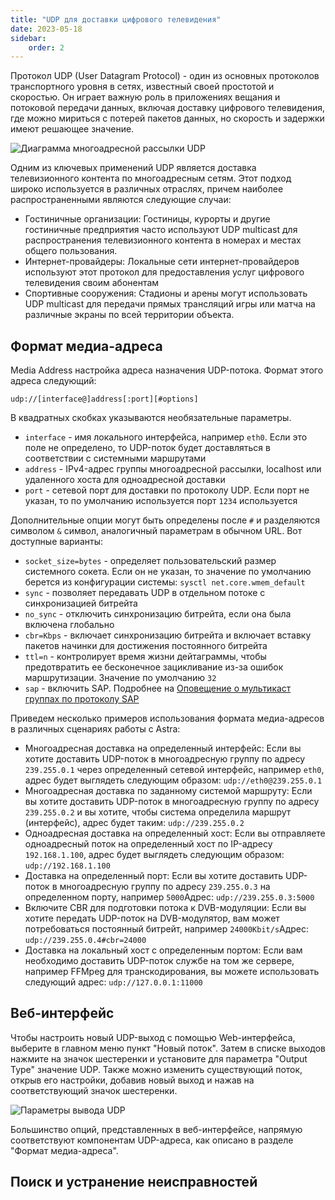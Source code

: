 ```yaml
---
title: "UDP для доставки цифрового телевидения"
date: 2023-05-18
sidebar:
    order: 2
---
```


Протокол UDP (User Datagram Protocol) - один из основных протоколов транспортного уровня в сетях, известный своей простотой и скоростью. Он играет важную роль в приложениях вещания и потоковой передачи данных, включая доставку цифрового телевидения, где можно мириться с потерей пакетов данных, но скорость и задержки имеют решающее значение.

![Диаграмма многоадресной рассылки UDP](https://cdn.cesbo.com/help/astra/delivery/udp.svg)

Одним из ключевых применений UDP является доставка телевизионного контента по многоадресным сетям. Этот подход широко используется в различных отраслях, причем наиболее распространенными являются следующие случаи:

- Гостиничные организации: Гостиницы, курорты и другие гостиничные предприятия часто используют UDP multicast для распространения телевизионного контента в номерах и местах общего пользования.
- Интернет-провайдеры: Локальные сети интернет-провайдеров используют этот протокол для предоставления услуг цифрового телевидения своим абонентам
- Спортивные сооружения: Стадионы и арены могут использовать UDP multicast для передачи прямых трансляций игры или матча на различные экраны по всей территории объекта.

## Формат медиа-адреса[](https://help.cesbo.com/astra/delivery/broadcasting/udp#media-address-format)

Media Address настройка адреса назначения UDP-потока. Формат этого адреса следующий:

```
udp://[interface@]address[:port][#options]
```

В квадратных скобках указываются необязательные параметры.

- `interface` - имя локального интерфейса, например `eth0`. Если это поле не определено, то UDP-поток будет доставляться в соответствии с системными маршрутами
- `address` - IPv4-адрес группы многоадресной рассылки, localhost или удаленного хоста для одноадресной доставки
- `port` - сетевой порт для доставки по протоколу UDP. Если порт не указан, то по умолчанию используется порт `1234` используется

Дополнительные опции могут быть определены после `#` и разделяются символом `&` символ, аналогичный параметрам в обычном URL. Вот доступные варианты:

- `socket_size=bytes` - определяет пользовательский размер системного сокета. Если он не указан, то значение по умолчанию берется из конфигурации системы: `sysctl net.core.wmem_default`
- `sync` - позволяет передавать UDP в отдельном потоке с синхронизацией битрейта
- `no_sync` - отключить синхронизацию битрейта, если она была включена глобально
- `cbr=Kbps` - включает синхронизацию битрейта и включает вставку пакетов начинки для достижения постоянного битрейта
- `ttl=n` - контролирует время жизни дейтаграммы, чтобы предотвратить ее бесконечное зацикливание из-за ошибок маршрутизации. Значение по умолчанию `32`
- `sap` - включить SAP. Подробнее на [Оповещение о мультикаст группах по протоколу SAP](https://help.cesbo.com/astra/delivery/broadcasting/sap)

Приведем несколько примеров использования формата медиа-адресов в различных сценариях работы с Astra:

- Многоадресная доставка на определенный интерфейс: Если вы хотите доставить UDP-поток в многоадресную группу по адресу `239.255.0.1` через определенный сетевой интерфейс, например `eth0`, адрес будет выглядеть следующим образом: `udp://eth0@239.255.0.1`
- Многоадресная доставка по заданному системой маршруту: Если вы хотите доставить UDP-поток в многоадресную группу по адресу `239.255.0.2` и вы хотите, чтобы система определила маршрут (интерфейс), адрес будет таким: `udp://239.255.0.2`
- Одноадресная доставка на определенный хост: Если вы отправляете одноадресный поток на определенный хост по IP-адресу `192.168.1.100`, адрес будет выглядеть следующим образом: `udp://192.168.1.100`
- Доставка на определенный порт: Если вы хотите доставить UDP-поток в многоадресную группу по адресу `239.255.0.3` на определенном порту, например `5000`Адрес: `udp://239.255.0.3:5000`
- Включите CBR для подготовки потока к DVB-модуляции: Если вы хотите передать UDP-поток на DVB-модулятор, вам может потребоваться постоянный битрейт, например `24000Kbit/s`Адрес: `udp://239.255.0.4#cbr=24000`
- Доставка на локальный хост с определенным портом: Если вам необходимо доставить UDP-поток службе на том же сервере, например FFMpeg для транскодирования, вы можете использовать следующий адрес: `udp://127.0.0.1:11000`

## Веб-интерфейс[](https://help.cesbo.com/astra/delivery/broadcasting/udp#web-interface)

Чтобы настроить новый UDP-выход с помощью Web-интерфейса, выберите в главном меню пункт "Новый поток". Затем в списке выходов нажмите на значок шестеренки и установите для параметра "Output Type" значение UDP. Также можно изменить существующий поток, открыв его настройки, добавив новый выход и нажав на соответствующий значок шестеренки.

![Параметры вывода UDP](https://cdn.cesbo.com/help/astra/delivery/broadcasting/udp/options.png)

Большинство опций, представленных в веб-интерфейсе, напрямую соответствуют компонентам UDP-адреса, как описано в разделе "Формат медиа-адреса".

## Поиск и устранение неисправностей

